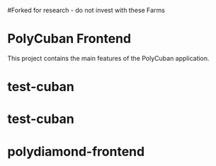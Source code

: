 #Forked for research - do not invest with these Farms
# PolyCuban Frontend

This project contains the main features of the PolyCuban application.
# test-cuban
# test-cuban
# polydiamond-frontend
